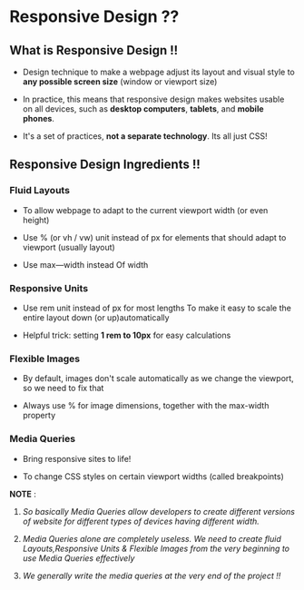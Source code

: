 # Responsive Design ??

## What is Responsive Design !!

- Design technique to make a webpage adjust its layout and visual style to **any possible screen size** (window or viewport size)

- In practice, this means that responsive design makes websites usable on all devices, such as **desktop computers**, **tablets**, and **mobile phones**.

- It's a set of practices, **not a separate technology**. Its all just CSS!

## Responsive Design Ingredients !!

### Fluid Layouts

- To allow webpage to adapt to the current viewport width (or even height)

- Use % (or vh / vw) unit instead of px for elements that should adapt to viewport (usually layout)

- Use max—width instead Of width

### Responsive Units

- Use rem unit instead of px for most lengths To make it easy to scale the entire layout down (or up)automatically

- Helpful trick: setting **1 rem to 10px** for easy calculations

### Flexible Images

- By default, images don't scale automatically as we change the viewport, so we need to fix that

- Always use % for image dimensions, together with the max-width property

### Media Queries

- Bring responsive sites to life!

- To change CSS styles on certain viewport widths (called breakpoints)

**NOTE** :

1. _So basically Media Queries allow developers to create different versions of website for different types of devices having different width._

2. _Media Queries alone are completely useless. We need to create fluid Layouts,Responsive Units & Flexible Images from the very beginning to use Media Queries effectively_

3. _We generally write the media queries at the very end of the project !!_
